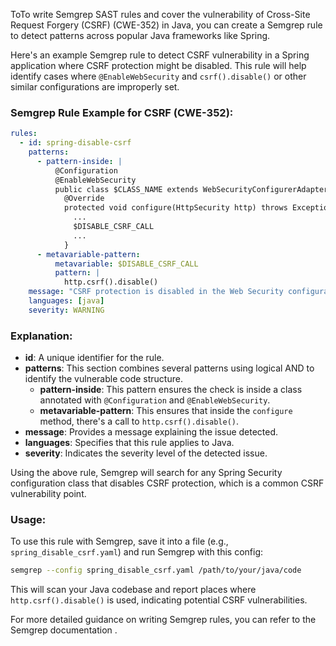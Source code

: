 ToTo write Semgrep SAST rules and cover the vulnerability of Cross-Site Request Forgery (CSRF) (CWE-352) in Java, you can create a Semgrep rule to detect patterns across popular Java frameworks like Spring.

Here's an example Semgrep rule to detect CSRF vulnerability in a Spring application where CSRF protection might be disabled. This rule will help identify cases where `@EnableWebSecurity` and `csrf().disable()` or other similar configurations are improperly set.

### Semgrep Rule Example for CSRF (CWE-352):

```yaml
rules:
  - id: spring-disable-csrf
    patterns:
      - pattern-inside: |
          @Configuration
          @EnableWebSecurity
          public class $CLASS_NAME extends WebSecurityConfigurerAdapter {
            @Override
            protected void configure(HttpSecurity http) throws Exception {
              ...
              $DISABLE_CSRF_CALL
              ...
            }
      - metavariable-pattern:
          metavariable: $DISABLE_CSRF_CALL
          pattern: |
            http.csrf().disable()
    message: "CSRF protection is disabled in the Web Security configuration."
    languages: [java]
    severity: WARNING
```

### Explanation:
- **id**: A unique identifier for the rule.
- **patterns**: This section combines several patterns using logical AND to identify the vulnerable code structure.
  - **pattern-inside**: This pattern ensures the check is inside a class annotated with `@Configuration` and `@EnableWebSecurity`.
  - **metavariable-pattern**: This ensures that inside the `configure` method, there's a call to `http.csrf().disable()`.
- **message**: Provides a message explaining the issue detected.
- **languages**: Specifies that this rule applies to Java.
- **severity**: Indicates the severity level of the detected issue.

Using the above rule, Semgrep will search for any Spring Security configuration class that disables CSRF protection, which is a common CSRF vulnerability point.

### Usage:
To use this rule with Semgrep, save it into a file (e.g., `spring_disable_csrf.yaml`) and run Semgrep with this config:

```bash
semgrep --config spring_disable_csrf.yaml /path/to/your/java/code
```

This will scan your Java codebase and report places where `http.csrf().disable()` is used, indicating potential CSRF vulnerabilities.

For more detailed guidance on writing Semgrep rules, you can refer to the Semgrep documentation     .